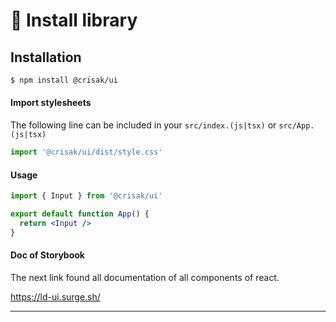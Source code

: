 # 🚀 Install library

## Installation

```bash
$ npm install @crisak/ui
```

#### Import stylesheets

The following line can be included in your `src/index.(js|tsx)` or `src/App.(js|tsx)`

```jsx
import '@crisak/ui/dist/style.css'
```

#### Usage

```jsx
import { Input } from '@crisak/ui'

export default function App() {
  return <Input />
}
```

#### Doc of Storybook

The next link found all documentation of all components of react.

https://ld-ui.surge.sh/

---
